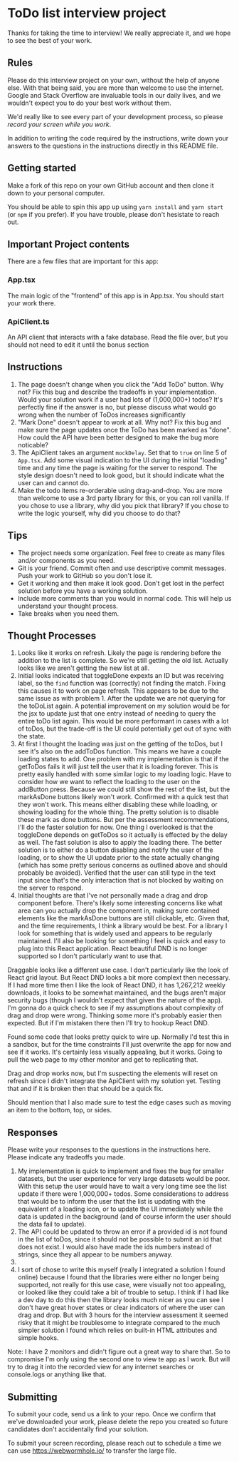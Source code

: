 # ToDo list interview project

Thanks for taking the time to interview! We really appreciate it, and we hope to see the best of your work.

## Rules

Please do this interview project on your own, without the help of anyone else.
With that being said, you are more than welcome to use the internet.
Google and Stack Overflow are invaluable tools in our daily lives, and we wouldn't expect you to do your best work without them.

We'd really like to see every part of your development process, so please _record your screen while you work_.

In addition to writing the code required by the instructions, write down your answers to the questions in the instructions directly in this README file.

## Getting started

Make a fork of this repo on your own GitHub account and then clone it down to your personal computer.

You should be able to spin this app up using `yarn install` and `yarn start` (or `npm` if you prefer).
If you have trouble, please don't hesistate to reach out.

## Important Project contents

There are a few files that are important for this app:

### App.tsx

The main logic of the "frontend" of this app is in App.tsx. You should start your work there.

### ApiClient.ts

An API client that interacts with a fake database. Read the file over, but you should not need to edit it until the bonus section

## Instructions

1. The page doesn't change when you click the "Add ToDo" button. Why not?
   Fix this bug and describe the tradeoffs in your implementation. Would your solution work if a user had lots of (1,000,000+) todos?
   It's perfectly fine if the answer is no, but please discuss what would go wrong when the number of ToDos increases significantly
2. "Mark Done" doesn't appear to work at all. Why not?
   Fix this bug and make sure the page updates once the ToDo has been marked as "done".
   How could the API have been better designed to make the bug more noticable?
3. The ApiClient takes an argument `mockDelay`. Set that to `true` on line 5 of `App.tsx`.
   Add some visual indication to the UI during the initial "loading" time and any time the page is waiting for the server to respond.
   The style design doesn't need to look good, but it should indicate what the user can and cannot do.
4. Make the todo items re-orderable using drag-and-drop. You are more than welcome to use a 3rd party library for this, or you can roll vanilla.
   If you chose to use a library, why did you pick that library? If you chose to write the logic yourself, why did you choose to do that?

## Tips

- The project needs some organization. Feel free to create as many files and/or components as you need.
- Git is your friend. Commit often and use descriptive commit messages. Push your work to GitHub so you don't lose it.
- Get it working and then make it look good. Don't get lost in the perfect solution before you have a working solution.
- Include more comments than you would in normal code. This will help us understand your thought process.
- Take breaks when you need them.

## Thought Processes

1. Looks like it works on refresh. Likely the page is rendering before the addition to the list is complete. So we're still getting the old list. Actually looks like we aren't getting the new list at all.
2. Initial looks indicated that toggleDone expexts an ID but was receiving label, so the `find` function was (correctly) not finding the match. Fixing this causes it to work on page refresh. This appears to be due to the same issue as with problem 1. After the update we are not querying for the toDoList again. A potential improvement on my solution would be for the jsx to update just that one entry instead of needing to query the entire toDo list again. This would be more performant in cases with a lot of toDos, but the trade-off is the UI could potentially get out of sync with the state.
3. At first I thought the loading was just on the getting of the toDos, but I see it's also on the addToDos function. This means we have a couple loading states to add. One problem with my implementation is that if the getToDos fails it will just tell the user that it is loading forever. This is pretty easily handled with some similar logic to my loading logic. Have to consider how we want to reflect the loading to the user on the addButton press. Because we could still show the rest of the list, but the markAsDone buttons likely won't work. Confirmed with a quick test that they won't work. This means either disabling these while loading, or showing loading for the whole thing. The pretty solution is to disable these mark as done buttons. But per the assessment recommendations, I'll do the faster solution for now. One thing I overlooked is that the toggleDone depends on getToDos so it actually is effected by the delay as well. The fast solution is also to apply the loading there. The better solution is to either do a button disabling and notify the user of the loading, or to show the UI update prior to the state actually changing (which has some pretty serious concerns as outlined above and should probably be avoided). Verified that the user can still type in the text input since that's the only interaction that is not blocked by waiting on the server to respond.
4. Initial thoughts are that I've not personally made a drag and drop component before. There's likely some interesting concerns like what area can you actually drop the component in, making sure contained elements like the markAsDone buttons are still clickable, etc. Given that, and the time requirements, I think a library would be best. For a library I look for something that is widely used and appears to be regularly maintained. I'll also be looking for something I feel is quick and easy to plug into this React application. React beautiful DND is no longer supported so I don't particularly want to use that. 

Draggable looks like a different use case. I don't particularly like the look of React grid layout. But React DND looks a bit more complext then necessary. If I had more time then I like the look of React DND, it has 1,267,212 weekly downloads, it looks to be somewhat maintained, and the bugs aren't major security bugs (though I wouldn't expect that given the nature of the app). I'm gonna do a quick check to see if my assumptions about complexity of drag and drop were wrong. Thinking some more it's probably easier then expected. But if I'm mistaken there then I'll try to hookup React DND.

Found some code that looks pretty quick to wire up. Normally I'd test this in a sandbox, but for the time constraints I'll just overwrite the app for now and see if it works. It's certainly less visually appealing, but it works. Going to pull the web page to my other monitor and get to replicating that.

Drag and drop works now, but I'm suspecting the elements will reset on refresh since I didn't integrate the ApiClient with my solution yet. Testing that and if it is broken then that should be a quick fix.

Should mention that I also made sure to test the edge cases such as moving an item to the bottom, top, or sides.

## Responses

Please write your responses to the questions in the instructions here. Please indicate any tradeoffs you made.

1. My implementation is quick to implement and fixes the bug for smaller datasets, but the user experience for very large datasets would be poor. With this setup the user would have to wait a very long time see the list update if there were 1,000,000+ todos. Some considerations to address that would be to inform the user that the list is updating with the equivalent of a loading icon, or to update the UI immediately while the data is updated in the background (and of course inform the user should the data fail to update).
2. The API could be updated to throw an error if a provided id is not found in the list of toDos, since it should not be possible to submit an id that does not exist. I would also have made the ids numbers instead of strings, since they all appear to be numbers anyway.
3.
4. I sort of chose to write this myself (really I integrated a solution I found online) because I found that the libraries were either no longer being supported, not really for this use case, were visually not too appealing, or looked like they could take a bit of trouble to setup. I think if I had like a dev day to do this then the library looks much nicer as you can see I don't have great hover states or clear indicators of where the user can drag and drop. But with 3 hours for the interview assessment it seemed risky that it might be troublesome to integrate compared to the much simpler solution I found which relies on built-in HTML attributes and simple hooks.

Note: I have 2 monitors and didn't figure out a great way to share that. So to compromise I'm only using the second one to view te app as I work. But will try to drag it into the recorded view for any internet searches or console.logs or anything like that.


## Submitting

To submit your code, send us a link to your repo.
Once we confirm that we've downloaded your work, please delete the repo you created so future candidates don't accidentally find your solution.

To submit your screen recording, please reach out to schedule a time we can use https://webwormhole.io/ to transfer the large file.
